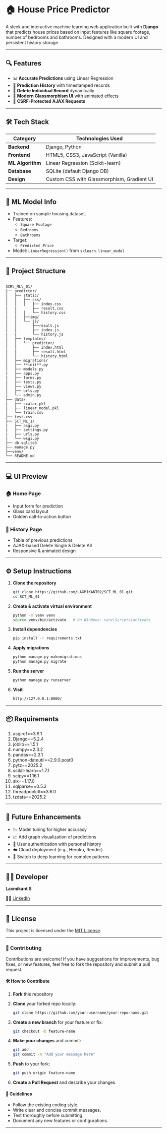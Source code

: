 # 🏠 House Price Predictor

A sleek and interactive machine learning web application built with **Django** that predicts house prices based on input features like square footage, number of bedrooms and bathrooms. Designed with a modern UI and persistent history storage.

---

## 🔍 Features

- 📊 **Accurate Predictions** using Linear Regression
- 💾 **Prediction History** with timestamped records
- 🧼 **Delete Individual Record** dynamically
- 🎨 **Modern Glassmorphism UI** with animated effects
- 🔐 **CSRF-Protected AJAX Requests**

---

## 🛠️ Tech Stack

| Category         | Technologies Used                          |
|------------------|---------------------------------------------|
| **Backend**      | Django, Python                              |
| **Frontend**     | HTML5, CSS3, JavaScript (Vanilla)           |
| **ML Algorithm** | Linear Regression (Scikit-learn)            |
| **Database**     | SQLite (default Django DB)                  |
| **Design**       | Custom CSS with Glassmorphism, Gradient UI  |

---

## 🧠 ML Model Info

- Trained on sample housing dataset.
- Features:
  - `Square Footage`
  - `Bedrooms`
  - `Bathrooms`
- Target:
  - `Predicted Price`
- Model: `LinearRegression()` from `sklearn.linear_model`

---

## 📂 Project Structure

```

SCR\_ML\_01/
├── predictor/
│   ├── static/
│   │   ├── css/
│   │   │   ├── index.css
|   |       ├── result.css
│   │   │   └── history.css
|   |   ├──img/
│   │   └── js/
│   │       ├──result.js
|   |       ├── index.js
|   |       └── history.js
│   ├── templates/
│   │   └── predictor/
│   │       ├── index.html
|   |       ├── result.html
│   │       └── history.html
│   ├── migrations/
│   ├── **init**.py
│   ├── models.py
|   ├── apps.py
|   ├── forms.py
|   ├── tests.py
│   ├── views.py
│   ├── urls.py
│   └── admin.py
├── data/
|   ├── scalar.pkl
|   ├── linear_model.pkl
│   └── train.csv
├── test.csv
├── SCT_ML_1/
|   ├── asgi.py
|   ├── settings.py
|   ├── urls.py
|   └── wsgi.py
├── db.sqlite3
├── manage.py
├──venv/
└── README.md

````

---

## 💻 UI Preview

### 🏠  Home Page
- Input form for prediction
- Glass card layout
- Golden call-to-action button

### 📜 History Page
- Table of previous predictions
- AJAX-based Delete Single & Delete All
- Responsive & animated design

---

## ⚙️ Setup Instructions

1. **Clone the repository**
   ```bash
   git clone https://github.com/LAXMIKANT02/SCT_ML_01.git
   cd SCT_ML_01
   ````

2. **Create & activate virtual environment**

   ```bash
   python -m venv venv
   source venv/bin/activate   # On Windows: venv\Scripts\activate
   ```

3. **Install dependencies**

   ```bash
   pip install -r requirements.txt
   ```

4. **Apply migrations**

   ```bash
   python manage.py makemigrations
   python manage.py migrate
   ```

5. **Run the server**

   ```bash
   python manage.py runserver
   ```

6. **Visit**

   ```
   http://127.0.0.1:8000/
   ```

---

## 📦 Requirements
1. asgiref==3.9.1
2. Django==5.2.4
3. joblib==1.5.1
4. numpy==2.3.2
5. pandas==2.3.1
6. python-dateutil==2.9.0.post0
7. pytz==2025.2
8. scikit-learn==1.7.1
9. scipy==1.16.1
10. six==1.17.0
11. sqlparse==0.5.3
12. threadpoolctl==3.6.0
13. tzdata==2025.2

---

## 📝 Future Enhancements

* 📉 Model tuning for higher accuracy
* 📈 Add graph visualization of predictions
* 👥 User authentication with personal history
* ☁️ Cloud deployment (e.g., Heroku, Render)
* 🧠 Switch to deep learning for complex patterns

---

## 👨‍💻 Developer

**Laxmikant S**

🧑‍💼 [LinkedIn](www.linkedin.com/in/laxmikant-dadagi-b559b332a)

---

## 📃 License

This project is licensed under the [MIT License](LICENSE).

---

### 🤝 Contributing

Contributions are welcome! If you have suggestions for improvements, bug fixes, or new features, feel free to fork the repository and submit a pull request.

#### 🛠️ How to Contribute

1. **Fork** this repository
2. **Clone** your forked repo locally:

   ```bash
   git clone https://github.com/your-username/your-repo-name.git
   ```
3. **Create a new branch** for your feature or fix:

   ```bash
   git checkout -b feature-name
   ```
4. **Make your changes** and commit:

   ```bash
   git add .
   git commit -m "Add your message here"
   ```
5. **Push** to your fork:

   ```bash
   git push origin feature-name
   ```
6. **Create a Pull Request** and describe your changes

#### 📌 Guidelines

* Follow the existing coding style.
* Write clear and concise commit messages.
* Test thoroughly before submitting.
* Document any new features or configurations.
---
